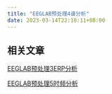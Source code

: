 ```yaml
---
title: "EEGLAB预处理4谱分析"
date: 2023-03-14T22:10:11+08:00
---
```


## 相关文章
[EEGLAB预处理3ERP分析](../eeglab预处理3erp分析/)

[EEGLAB预处理5时频分析](../eeglab预处理5时频分析/)